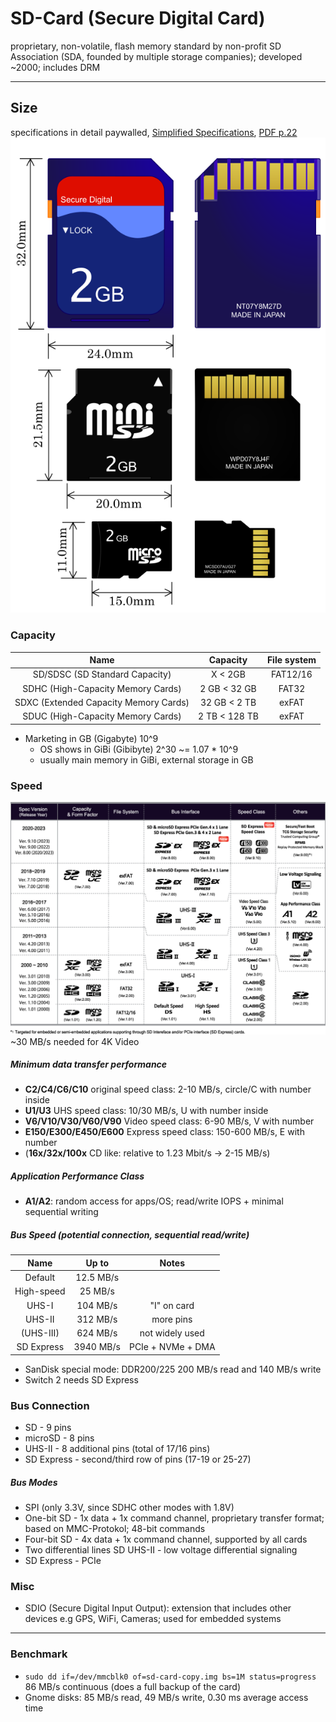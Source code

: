 # SD-Card (Secure Digital Card)
proprietary, non-volatile, flash memory standard by non-profit SD Association (SDA, founded by multiple storage companies); developed ~2000; includes DRM

---

## Size
specifications in detail paywalled, [Simplified Specifications](https://www.sdcard.org/downloads/pls/), [PDF p.22](https://www.convict.lu/pdf/ProdManualSDCardv1.9.pdf)
![SD card, miniSD card and microSD card](media/sdcard-types.svg)

### Capacity

| Name   | Capacity | File system 
| :-: | :-: | :-: 
| SD/SDSC (SD Standard Capacity)        | X < 2GB           | FAT12/16
| SDHC (High-Capacity Memory Cards)     | 2 GB <  32 GB     | FAT32
| SDXC (Extended Capacity Memory Cards) | 32 GB < 2 TB      | exFAT
| SDUC (High-Capacity Memory Cards)     | 2 TB <  128 TB    | exFAT

- Marketing in GB (Gigabyte) 10^9
    - OS shows in GiBi (Gibibyte) 2^30 ~= 1.07 * 10^9
    - usually main memory in GiBi, external storage in GB

### Speed
![SD-card spec versions](media/sdcard-releases.png)
~30 MB/s needed for 4K Video

##### Minimum data transfer performance
- **C2/C4/C6/C10** original speed class: 2-10 MB/s, circle/C with number inside
- **U1/U3** UHS speed class: 10/30 MB/s, U with number inside
- **V6/V10/V30/V60/V90** Video speed class: 6-90 MB/s, V with number
- **E150/E300/E450/E600** Express speed class: 150-600 MB/s, E with number
- (**16x/32x/100x** CD like: relative to 1.23 Mbit/s -> 2-15 MB/s)

##### Application Performance Class
- **A1/A2**: random access for apps/OS; read/write IOPS + minimal sequential writing 

##### Bus Speed (potential connection, sequential read/write)
| Name              | Up to         | Notes 
| :-:               | :-:           | :-:
| Default           | 12.5 MB/s     |          
| High-speed        | 25 MB/s       |          
| UHS-I             | 104 MB/s      | "I" on card 
| UHS-II            | 312 MB/s      | more pins
| (UHS-III)          | 624 MB/s      | not widely used
| SD Express        | 3940 MB/s     | PCIe + NVMe + DMA

- SanDisk special mode: DDR200/225 200 MB/s read and 140 MB/s write
- Switch 2 needs SD Express

### Bus Connection
- SD - 9 pins
- microSD - 8 pins
- UHS-II - 8 additional pins (total of 17/16 pins)
- SD Express - second/third row of pins (17-19 or 25-27)

##### Bus Modes
- SPI (only 3.3V, since SDHC other modes with 1.8V)
- One-bit SD - 1x data + 1x command channel, proprietary transfer format; based on MMC-Protokol; 48-bit commands
- Four-bit SD - 4x data + 1x command channel, supported by all cards
- Two differential lines SD UHS-II - low voltage differential signaling
- SD Express - PCIe

### Misc
- SDIO (Secure Digital Input Output): extension that includes other devices e.g GPS, WiFi, Cameras; used for embedded systems

---

### Benchmark
- `sudo dd if=/dev/mmcblk0 of=sd-card-copy.img bs=1M status=progress` 86 MB/s continuous (does a full backup of the card)
- Gnome disks: 85 MB/s read, 49 MB/s write, 0.30 ms average access time
